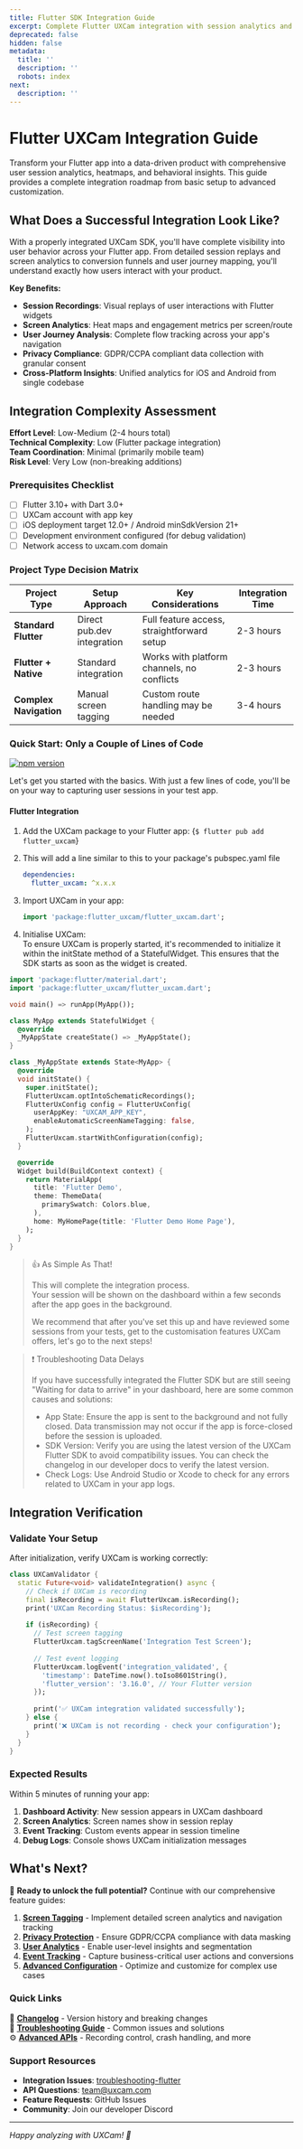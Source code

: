 ```yaml
---
title: Flutter SDK Integration Guide
excerpt: Complete Flutter UXCam integration with session analytics and user insights
deprecated: false
hidden: false
metadata:
  title: ''
  description: ''
  robots: index
next:
  description: ''
---
```


# Flutter UXCam Integration Guide

Transform your Flutter app into a data-driven product with comprehensive user session analytics, heatmaps, and behavioral insights. This guide provides a complete integration roadmap from basic setup to advanced customization.

## What Does a Successful Integration Look Like?

With a properly integrated UXCam SDK, you'll have complete visibility into user behavior across your Flutter app. From detailed session replays and screen analytics to conversion funnels and user journey mapping, you'll understand exactly how users interact with your product.

**Key Benefits:**

* **Session Recordings**: Visual replays of user interactions with Flutter widgets
* **Screen Analytics**: Heat maps and engagement metrics per screen/route
* **User Journey Analysis**: Complete flow tracking across your app's navigation
* **Privacy Compliance**: GDPR/CCPA compliant data collection with granular consent
* **Cross-Platform Insights**: Unified analytics for iOS and Android from single codebase

## Integration Complexity Assessment

**Effort Level**: Low-Medium (2-4 hours total)\
**Technical Complexity**: Low (Flutter package integration)\
**Team Coordination**: Minimal (primarily mobile team)\
**Risk Level**: Very Low (non-breaking additions)

### Prerequisites Checklist

* [ ] Flutter 3.10+ with Dart 3.0+
* [ ] UXCam account with app key
* [ ] iOS deployment target 12.0+ / Android minSdkVersion 21+
* [ ] Development environment configured (for debug validation)
* [ ] Network access to uxcam.com domain

### Project Type Decision Matrix

| Project Type         | Setup Approach            | Key Considerations                         | Integration Time |
|---------------------|---------------------------|-------------------------------------------|------------------|
| **Standard Flutter** | Direct pub.dev integration | Full feature access, straightforward setup | 2-3 hours        |
| **Flutter + Native** | Standard integration      | Works with platform channels, no conflicts | 2-3 hours        |
| **Complex Navigation** | Manual screen tagging    | Custom route handling may be needed       | 3-4 hours        |

### Quick Start: Only a Couple of Lines of Code

[![npm version](https://img.shields.io/pub/v/flutter_uxcam)](https://pub.dev/packages/flutter_uxcam)

Let's get you started with the basics. With just a few lines of code, you'll be on your way to capturing user sessions in your test app.

#### Flutter Integration

1. Add the UXCam package to your Flutter app:
   <Terminal>
     {`
             $ flutter pub add flutter_uxcam
           `}
   </Terminal>

2. This will add a line similar to this to your package's pubspec.yaml file
   ```yaml
   dependencies:
     flutter_uxcam: ^x.x.x
   ```

3. Import UXCam in your app:
   ```dart
   import 'package:flutter_uxcam/flutter_uxcam.dart';
   ```

4. Initialise UXCam:\
   To ensure UXCam is properly started, it's recommended to initialize it within the initState method of a StatefulWidget. This ensures that the SDK starts as soon as the widget is created.

```dart
import 'package:flutter/material.dart';
import 'package:flutter_uxcam/flutter_uxcam.dart';

void main() => runApp(MyApp());

class MyApp extends StatefulWidget {
  @override
  _MyAppState createState() => _MyAppState();
}

class _MyAppState extends State<MyApp> {
  @override
  void initState() {
    super.initState();
    FlutterUxcam.optIntoSchematicRecordings();
    FlutterUxConfig config = FlutterUxConfig(
      userAppKey: "UXCAM_APP_KEY",
      enableAutomaticScreenNameTagging: false,
    );
    FlutterUxcam.startWithConfiguration(config);
  }

  @override
  Widget build(BuildContext context) {
    return MaterialApp(
      title: 'Flutter Demo',
      theme: ThemeData(
        primarySwatch: Colors.blue,
      ),
      home: MyHomePage(title: 'Flutter Demo Home Page'),
    );
  }
}
```

> 👍 As Simple As That!
>
> This will complete the integration process.\
> Your session will be shown on the dashboard within a few seconds after the app goes in the background.
>
> We recommend that after you've set this up and have reviewed some sessions from your tests, get to the customisation features UXCam offers, let's go to the next steps!

> ❗️ Troubleshooting Data Delays
>
> If you have successfully integrated the Flutter SDK but are still seeing "Waiting for data to arrive" in your dashboard, here are some common causes and solutions:
>
> * App State: Ensure the app is sent to the background and not fully closed. Data transmission may not occur if the app is force-closed before the session is uploaded.
> * SDK Version: Verify you are using the latest version of the UXCam Flutter SDK to avoid compatibility issues. You can check the changelog in our developer docs to verify the latest version.
> * Check Logs: Use Android Studio or Xcode to check for any errors related to UXCam in your app logs.

## Integration Verification

### Validate Your Setup

After initialization, verify UXCam is working correctly:

```dart
class UXCamValidator {
  static Future<void> validateIntegration() async {
    // Check if UXCam is recording
    final isRecording = await FlutterUxcam.isRecording();
    print('UXCam Recording Status: $isRecording');
    
    if (isRecording) {
      // Test screen tagging
      FlutterUxcam.tagScreenName('Integration Test Screen');
      
      // Test event logging
      FlutterUxcam.logEvent('integration_validated', {
        'timestamp': DateTime.now().toIso8601String(),
        'flutter_version': '3.16.0', // Your Flutter version
      });
      
      print('✅ UXCam integration validated successfully');
    } else {
      print('❌ UXCam is not recording - check your configuration');
    }
  }
}
```

### Expected Results

Within 5 minutes of running your app:
1. **Dashboard Activity**: New session appears in UXCam dashboard
2. **Screen Analytics**: Screen names show in session replay
3. **Event Tracking**: Custom events appear in session timeline
4. **Debug Logs**: Console shows UXCam initialization messages

## What's Next?

🚀 **Ready to unlock the full potential?** Continue with our comprehensive feature guides:

1. **[Screen Tagging](screen-tagging)** - Implement detailed screen analytics and navigation tracking
2. **[Privacy Protection](sensitive-data-occlusion)** - Ensure GDPR/CCPA compliance with data masking  
3. **[User Analytics](users-and-properties)** - Enable user-level insights and segmentation
4. **[Event Tracking](sending-events)** - Capture business-critical user actions and conversions
5. **[Advanced Configuration](advanced-configuration-and-apis/)** - Optimize and customize for complex use cases

### Quick Links

📖 **[Changelog](flutter-sdk-changelog)** - Version history and breaking changes\
🔧 **[Troubleshooting Guide](troubleshooting-flutter)** - Common issues and solutions\
⚙️ **[Advanced APIs](advanced-configuration-and-apis/)** - Recording control, crash handling, and more

### Support Resources

- **Integration Issues**: [troubleshooting-flutter](troubleshooting-flutter)
- **API Questions**: [team@uxcam.com](mailto:team@uxcam.com)
- **Feature Requests**: GitHub Issues
- **Community**: Join our developer Discord

---

*Happy analyzing with UXCam! 🎉*